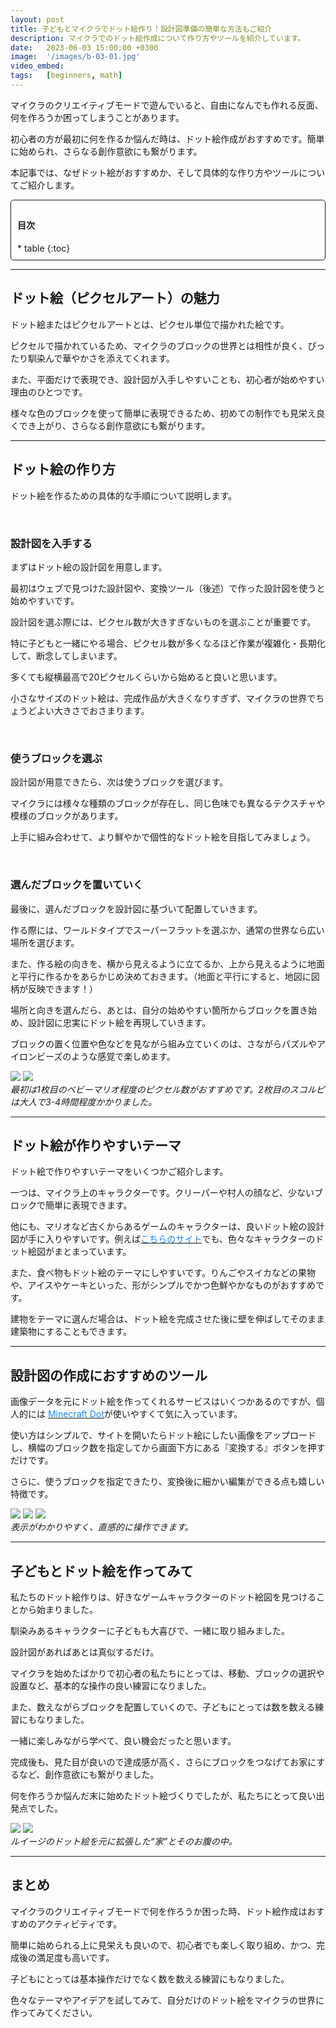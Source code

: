 ```yaml
---
layout: post
title: 子どもとマイクラでドット絵作り！設計図準備の簡単な方法もご紹介
description: マイクラでのドット絵作成について作り方やツールを紹介しています。
date:   2023-06-03 15:00:00 +0300
image:  '/images/b-03-01.jpg'
video_embed:
tags:   [beginners, math]
---
```


マイクラのクリエイティブモードで遊んでいると、自由になんでも作れる反面、何を作ろうか困ってしまうことがあります。

初心者の方が最初に何を作るか悩んだ時は、ドット絵作成がおすすめです。簡単に始められ、さらなる創作意欲にも繋がります。

本記事では、なぜドット絵がおすすめか、そして具体的な作り方やツールについてご紹介します。

<div style="padding: 10px; margin-bottom: 10px; border: 1px solid #181818; background-color: var(--background-alt-color); border-radius: 5px;" markdown="1">
<h4>目次</h4>
* table
{:toc}
</div>

***

## ドット絵（ピクセルアート）の魅力

ドット絵またはピクセルアートとは、ピクセル単位で描かれた絵です。

ピクセルで描かれているため、マイクラのブロックの世界とは相性が良く、ぴったり馴染んで華やかさを添えてくれます。

また、平面だけで表現でき、設計図が入手しやすいことも、初心者が始めやすい理由のひとつです。

様々な色のブロックを使って簡単に表現できるため、初めての制作でも見栄え良くでき上がり、さらなる創作意欲にも繋がります。

***

## ドット絵の作り方

ドット絵を作るための具体的な手順について説明します。

<br>

### 設計図を入手する

まずはドット絵の設計図を用意します。

最初はウェブで見つけた設計図や、変換ツール（後述）で作った設計図を使うと始めやすいです。

設計図を選ぶ際には、ピクセル数が大きすぎないものを選ぶことが重要です。

特に子どもと一緒にやる場合、ピクセル数が多くなるほど作業が複雑化・長期化して、断念してしまいます。

多くても縦横最高で20ピクセルくらいから始めると良いと思います。

小さなサイズのドット絵は、完成作品が大きくなりすぎず、マイクラの世界でちょうどよい大きさでおさまります。

<br>

### 使うブロックを選ぶ

設計図が用意できたら、次は使うブロックを選びます。

マイクラには様々な種類のブロックが存在し、同じ色味でも異なるテクスチャや模様のブロックがあります。

上手に組み合わせて、より鮮やかで個性的なドット絵を目指してみましょう。

<br>

### 選んだブロックを置いていく

最後に、選んだブロックを設計図に基づいて配置していきます。

作る際には、ワールドタイプでスーパーフラットを選ぶか、通常の世界なら広い場所を選びます。

また、作る絵の向きを、横から見えるように立てるか、上から見えるように地面と平行に作るかをあらかじめ決めておきます。（地面と平行にすると、地図に図柄が反映できます！）

場所と向きを選んだら、あとは、自分の始めやすい箇所からブロックを置き始め、設計図に忠実にドット絵を再現していきます。

ブロックの置く位置や色などを見ながら組み立ていくのは、さながらパズルやアイロンビーズのような感覚で楽しめます。

<div class="gallery-box">
  <div class="gallery">
    <img src="/images/b-03-01.jpg" loading="lazy">
    <img src="/images/b-03-07.jpg" loading="lazy">
  </div>
 <em>最初は1枚目のベビーマリオ程度のピクセル数がおすすめです。2枚目のスコルピは大人で3-4時間程度かかりました。</em>
</div>

***

## ドット絵が作りやすいテーマ

ドット絵で作りやすいテーマをいくつかご紹介します。

一つは、マイクラ上のキャラクターです。クリーパーや村人の顔など、少ないブロックで簡単に表現できます。

他にも、マリオなど古くからあるゲームのキャラクターは、良いドット絵の設計図が手に入りやすいです。例えば[<span style="color:#1589FF">こちらのサイト</span>](https://pixel-art.tsurezure-brog.com/home/mario_maker_character/)でも、色々なキャラクターのドット絵図がまとまっています。

また、食べ物もドット絵のテーマにしやすいです。りんごやスイカなどの果物や、アイスやケーキといった、形がシンプルでかつ色鮮やかなものがおすすめです。

建物をテーマに選んだ場合は、ドット絵を完成させた後に壁を伸ばしてそのまま建築物にすることもできます。

***

## 設計図の作成におすすめのツール

画像データを元にドット絵を作ってくれるサービスはいくつかあるのですが、個人的には
[<span style="color:#1589FF">Minecraft Dot</span>](https://www.minecraft-dot.pictures/ja/)が使いやすくて気に入っています。

使い方はシンプルで、サイトを開いたらドット絵にしたい画像をアップロードし、横幅のブロック数を指定してから画面下方にある『変換する』ボタンを押すだけです。

さらに、使うブロックを指定できたり、変換後に細かい編集ができる点も嬉しい特徴です。

<div class="gallery-box">
  <div class="gallery">
    <img src="/images/b-03-04.jpg" loading="lazy">
    <img src="/images/b-03-05.jpg" loading="lazy">
    <img src="/images/b-03-06.jpg" loading="lazy">
  </div>
 <em>表示がわかりやすく、直感的に操作できます。</em>
</div>

***

## 子どもとドット絵を作ってみて

私たちのドット絵作りは、好きなゲームキャラクターのドット絵図を見つけることから始まりました。

馴染みあるキャラクターに子どもも大喜びで、一緒に取り組みました。

設計図があればあとは真似するだけ。

マイクラを始めたばかりで初心者の私たちにとっては、移動、ブロックの選択や設置など、基本的な操作の良い練習になりました。

また、数えながらブロックを配置していくので、子どもにとっては数を数える練習にもなりました。

一緒に楽しみながら学べて、良い機会だったと思います。

完成後も、見た目が良いので達成感が高く、さらにブロックをつなげてお家にするなど、創作意欲にも繋がりました。

何を作ろうか悩んだ末に始めたドット絵づくりでしたが、私たちにとって良い出発点でした。

<div class="gallery-box">
  <div class="gallery">
    <img src="/images/b-03-02.jpg" loading="lazy">
    <img src="/images/b-03-03.jpg" loading="lazy">
  </div>
 <em>ルイージのドット絵を元に拡張した“家”とそのお腹の中。</em>
</div>

***

## まとめ

マイクラのクリエイティブモードで何を作ろうか困った時、ドット絵作成はおすすめのアクティビティです。

簡単に始められる上に見栄えも良いので、初心者でも楽しく取り組め、かつ、完成後の満足度も高いです。

子どもにとっては基本操作だけでなく数を数える練習にもなりました。

色々なテーマやアイデアを試してみて、自分だけのドット絵をマイクラの世界に作ってみてください。

